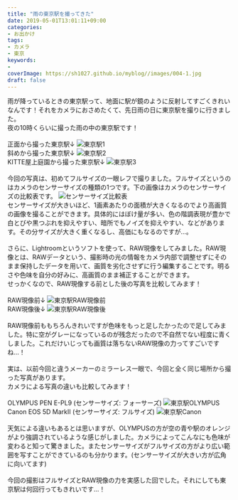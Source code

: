 ```yaml
---
title: "雨の東京駅を撮ってきた"
date: 2019-05-01T13:01:11+09:00
categories:
- お出かけ 
tags:
- カメラ
- 東京 
keywords:
- 
coverImage: https://sh1027.github.io/myblog//images/004-1.jpg
draft: false
---
```

雨が降っているときの東京駅って、地面に駅が鏡のように反射してすごくきれいなんです！それをカメラにおさめたくて、先日雨の日に東京駅を撮りに行きました。<br>
夜の10時くらいに撮った雨の中の東京駅です！<br>
<br>
正面から撮った東京駅↓
![東京駅1](https://sh1027.github.io/myblog//images/004-1.jpg)<br>
斜めから撮った東京駅↓
![東京駅2](https://sh1027.github.io/myblog//images/004-2.jpg)<br>
KITTE屋上庭園から撮った東京駅↓
![東京駅3](https://sh1027.github.io/myblog//images/004-3.jpg)<br>
<br>
今回の写真は、初めてフルサイズの一眼レフで撮りました。フルサイズというのはカメラのセンサーサイズの種類の1つです。下の画像はカメラのセンサーサイズの比較表です。
![センサーサイズ比較表](https://sh1027.github.io/myblog//images/004-4.png)<br>
センサーサイズが大きいほど、1画素あたりの面積が大きくなるのでより高画質の画像を撮ることができます。具体的にはぼけ量が多い、色の階調表現が豊かで白とびや黒つぶれを抑えやすい、暗所でもノイズを抑えやすい、などがあります。その分サイズが大きく重くなるし、高価にもなるのですが...。<br>
<br>
さらに、Lightroomというソフトを使って、RAW現像をしてみました。RAW現像とは、RAWデータという、撮影時の光の情報をカメラ内部で調整せずにそのまま保持したデータを用いて、画質を劣化させずに行う編集することです。明るさや色味を自分の好みに、高画質のまま補正することができます。<br>
せっかくなので、RAW現像する前とした後の写真を比較してみます！<br>
<br>
RAW現像前↓
![東京駅RAW現像前](https://sh1027.github.io/myblog//images/004-5.jpg)<br>
RAW現像後↓
![東京駅RAW現像後](https://sh1027.github.io/myblog//images/004-3.jpg)<br>
<br>
RAW現像前ももちろんきれいですが色味をもっと足したかったので足してみました。特に空がグレーになっているのが残念だったので不自然でない程度に青くしました。これだけいじっても画質は落ちないRAW現像の力ってすごいですね...！<br>
<br>
実は、以前今回と違うメーカーのミラーレス一眼で、今回と全く同じ場所から撮った写真があります。<br>
カメラによる写真の違いも比較してみます！<br>
<br>
OLYMPUS PEN E-PL9 (センサーサイズ: フォーサーズ)
![東京駅OLYMPUS](https://sh1027.github.io/myblog//images/004-6.jpg)<br>
Canon EOS 5D MarkⅡ (センサーサイズ: フルサイズ)
![東京駅Canon](https://sh1027.github.io/myblog//images/004-3.jpg)<br>
<br>
天気による違いもあるとは思いますが、OLYMPUSの方が空の青や駅のオレンジがより強調されているような感じがしました。カメラによってこんなにも色味が変わると知って驚きました。またセンサーサイズがフルサイズの方がより広い範囲を写すことができているのも分かります。(センサーサイズが大きい方が広角に向いてます)<br>
<br>
今回の撮影はフルサイズとRAW現像の力を実感した回でした。それにしても東京駅は何回行ってもきれいです...！



